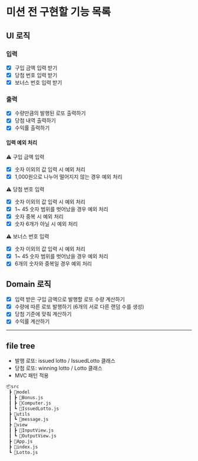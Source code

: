 # 미션 전 구현할 기능 목록

## UI 로직

### 입력

- [x] 구입 금액 입력 받기
- [x] 당첨 번호 입력 받기
- [x] 보너스 번호 입력 받기

### 출력

- [x] 수량만큼의 발행된 로또 출력하기
- [x] 당첨 내역 출력하기
- [x] 수익률 출력하기

#### 입력 예외 처리

⚠ 구입 금액 입력

- [x] 숫자 이외의 값 입력 시 예외 처리
- [x] 1,000원으로 나누어 떨어지지 않는 경우 예외 처리

⚠ 당첨 번호 입력

- [x] 숫자 이외의 값 입력 시 예외 처리
- [x] 1~ 45 숫자 범위를 벗어났을 경우 예외 처리
- [x] 숫자 중복 시 예외 처리
- [x] 숫자 6개가 아닐 시 예외 처리

⚠ 보너스 번호 입력

- [x] 숫자 이외의 값 입력 시 예외 처리
- [x] 1~ 45 숫자 범위를 벗어났을 경우 예외 처리
- [x] 6개의 숫자와 중복일 경우 예외 처리

## Domain 로직

- [x] 입력 받은 구입 금액으로 발행할 로또 수량 계산하기
- [x] 수량에 따른 로또 발행하기 (6개의 서로 다른 랜덤 수를 생성)
- [x] 당첨 기준에 맞춰 계산하기
- [x] 수익률 계산하기

---

## file tree

- 발행 로또: issued lotto / IssuedLotto 클래스
- 당첨 로또: winning lotto / Lotto 클래스
- MVC 패턴 적용

```bash
📦src
 ┣ 📂model
 ┃ ┣ 📜Bonus.js
 ┃ ┣ 📜Computer.js
 ┃ ┗ 📜IssuedLotto.js
 ┣ 📂utils
 ┃ ┗ 📜message.js
 ┣ 📂view
 ┃ ┣ 📜InputView.js
 ┃ ┗ 📜OutputView.js
 ┣ 📜App.js
 ┣ 📜index.js
 ┗ 📜Lotto.js
```
